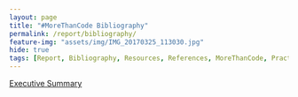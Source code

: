 ```yaml
---
layout: page
title: "#MoreThanCode Bibliography"
permalink: /report/bibliography/
feature-img: "assets/img/IMG_20170325_113030.jpg"
hide: true
tags: [Report, Bibliography, Resources, References, MoreThanCode, Practitioners, Experiences, Stories]
---
```


[Executive Summary](/report/executivesummary)